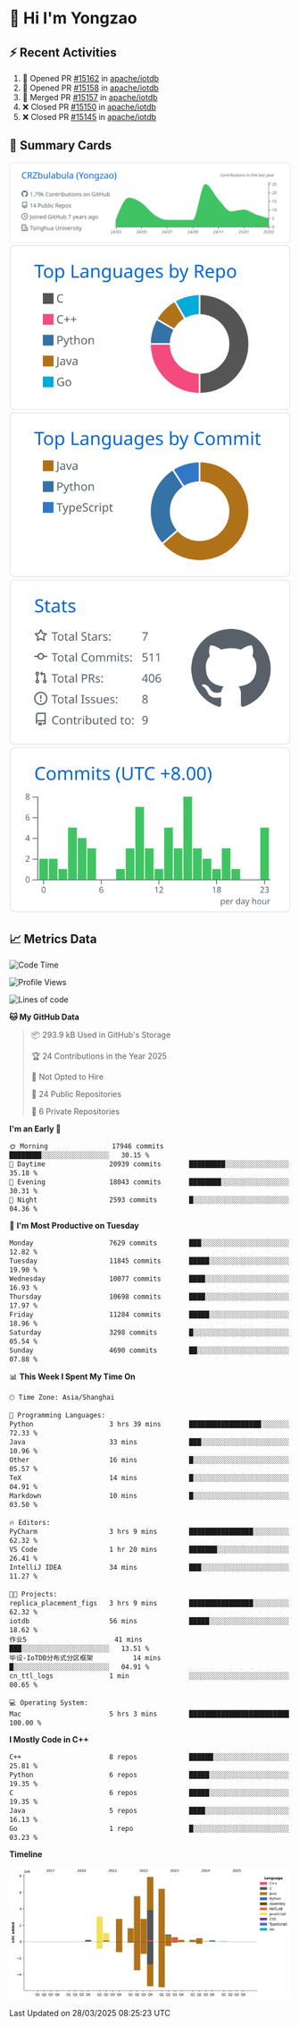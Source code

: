 # 👋 Hi I'm Yongzao

## ⚡ Recent Activities
<!--START_SECTION:activity-->
1. 💪 Opened PR [#15162](https://github.com/apache/iotdb/pull/15162) in [apache/iotdb](https://github.com/apache/iotdb)
2. 💪 Opened PR [#15158](https://github.com/apache/iotdb/pull/15158) in [apache/iotdb](https://github.com/apache/iotdb)
3. 🎉 Merged PR [#15157](https://github.com/apache/iotdb/pull/15157) in [apache/iotdb](https://github.com/apache/iotdb)
4. ❌ Closed PR [#15150](https://github.com/apache/iotdb/pull/15150) in [apache/iotdb](https://github.com/apache/iotdb)
5. ❌ Closed PR [#15145](https://github.com/apache/iotdb/pull/15145) in [apache/iotdb](https://github.com/apache/iotdb)
<!--END_SECTION:activity-->

## 🎑 Summary Cards

[![](https://raw.githubusercontent.com/CRZbulabula/CRZbulabula/main/profile-summary-card-output/github/0-profile-details.svg)](https://github.com/vn7n24fzkq/github-profile-summary-cards)
[![](https://raw.githubusercontent.com/CRZbulabula/CRZbulabula/main/profile-summary-card-output/github/1-repos-per-language.svg)](https://github.com/vn7n24fzkq/github-profile-summary-cards) [![](https://raw.githubusercontent.com/CRZbulabula/CRZbulabula/main/profile-summary-card-output/github/2-most-commit-language.svg)](https://github.com/vn7n24fzkq/github-profile-summary-cards)
[![](https://raw.githubusercontent.com/CRZbulabula/CRZbulabula/main/profile-summary-card-output/github/3-stats.svg)](https://github.com/vn7n24fzkq/github-profile-summary-cards) [![](https://raw.githubusercontent.com/CRZbulabula/CRZbulabula/main/profile-summary-card-output/github/4-productive-time.svg)](https://github.com/vn7n24fzkq/github-profile-summary-cards)

## 📈 Metrics Data

<!--START_SECTION:waka-->
![Code Time](http://img.shields.io/badge/Code%20Time-843%20hrs%2058%20mins-blue)

![Profile Views](http://img.shields.io/badge/Profile%20Views-0-blue)

![Lines of code](https://img.shields.io/badge/From%20Hello%20World%20I%27ve%20Written-33.5%20million%20lines%20of%20code-blue)

**🐱 My GitHub Data** 

> 📦 293.9 kB Used in GitHub's Storage 
 > 
> 🏆 24 Contributions in the Year 2025
 > 
> 🚫 Not Opted to Hire
 > 
> 📜 24 Public Repositories 
 > 
> 🔑 6 Private Repositories 
 > 
**I'm an Early 🐤** 

```text
🌞 Morning                17946 commits       ████████░░░░░░░░░░░░░░░░░   30.15 % 
🌆 Daytime                20939 commits       █████████░░░░░░░░░░░░░░░░   35.18 % 
🌃 Evening                18043 commits       ████████░░░░░░░░░░░░░░░░░   30.31 % 
🌙 Night                  2593 commits        █░░░░░░░░░░░░░░░░░░░░░░░░   04.36 % 
```
📅 **I'm Most Productive on Tuesday** 

```text
Monday                   7629 commits        ███░░░░░░░░░░░░░░░░░░░░░░   12.82 % 
Tuesday                  11845 commits       █████░░░░░░░░░░░░░░░░░░░░   19.90 % 
Wednesday                10077 commits       ████░░░░░░░░░░░░░░░░░░░░░   16.93 % 
Thursday                 10698 commits       ████░░░░░░░░░░░░░░░░░░░░░   17.97 % 
Friday                   11284 commits       █████░░░░░░░░░░░░░░░░░░░░   18.96 % 
Saturday                 3298 commits        █░░░░░░░░░░░░░░░░░░░░░░░░   05.54 % 
Sunday                   4690 commits        ██░░░░░░░░░░░░░░░░░░░░░░░   07.88 % 
```


📊 **This Week I Spent My Time On** 

```text
🕑︎ Time Zone: Asia/Shanghai

💬 Programming Languages: 
Python                   3 hrs 39 mins       ██████████████████░░░░░░░   72.33 % 
Java                     33 mins             ███░░░░░░░░░░░░░░░░░░░░░░   10.96 % 
Other                    16 mins             █░░░░░░░░░░░░░░░░░░░░░░░░   05.57 % 
TeX                      14 mins             █░░░░░░░░░░░░░░░░░░░░░░░░   04.91 % 
Markdown                 10 mins             █░░░░░░░░░░░░░░░░░░░░░░░░   03.50 % 

🔥 Editors: 
PyCharm                  3 hrs 9 mins        ████████████████░░░░░░░░░   62.32 % 
VS Code                  1 hr 20 mins        ███████░░░░░░░░░░░░░░░░░░   26.41 % 
IntelliJ IDEA            34 mins             ███░░░░░░░░░░░░░░░░░░░░░░   11.27 % 

🐱‍💻 Projects: 
replica_placement_figs   3 hrs 9 mins        ████████████████░░░░░░░░░   62.32 % 
iotdb                    56 mins             █████░░░░░░░░░░░░░░░░░░░░   18.62 % 
作业5                      41 mins             ███░░░░░░░░░░░░░░░░░░░░░░   13.51 % 
毕设-IoTDB分布式分区框架          14 mins             █░░░░░░░░░░░░░░░░░░░░░░░░   04.91 % 
cn_ttl_logs              1 min               ░░░░░░░░░░░░░░░░░░░░░░░░░   00.65 % 

💻 Operating System: 
Mac                      5 hrs 3 mins        █████████████████████████   100.00 % 
```

**I Mostly Code in C++** 

```text
C++                      8 repos             ██████░░░░░░░░░░░░░░░░░░░   25.81 % 
Python                   6 repos             █████░░░░░░░░░░░░░░░░░░░░   19.35 % 
C                        6 repos             █████░░░░░░░░░░░░░░░░░░░░   19.35 % 
Java                     5 repos             ████░░░░░░░░░░░░░░░░░░░░░   16.13 % 
Go                       1 repo              █░░░░░░░░░░░░░░░░░░░░░░░░   03.23 % 
```



**Timeline**

![Lines of Code chart](https://raw.githubusercontent.com/CRZbulabula/CRZbulabula/main/assets/bar_graph.png)


 Last Updated on 28/03/2025 08:25:23 UTC
<!--END_SECTION:waka-->


